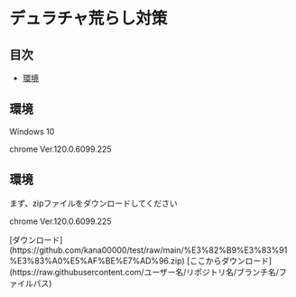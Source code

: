 <h1>デュラチャ荒らし対策</h1>

## 目次

- [環境](#environment)

<h2 id="environment">環境</h2>
  <p>Windows 10</p>
  <p>chrome Ver.120.0.6099.225</p>

<h2 id="environment">環境</h2>
  <p>まず、zipファイルをダウンロードしてください</p>
  <p>chrome Ver.120.0.6099.225</p>
[ダウンロード](https://github.com/kana00000/test/raw/main/%E3%82%B9%E3%83%91%E3%83%A0%E5%AF%BE%E7%AD%96.zip)
[ここからダウンロード](https://raw.githubusercontent.com/ユーザー名/リポジトリ名/ブランチ名/ファイルパス)
